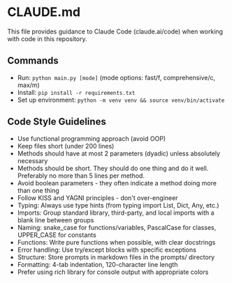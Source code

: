 # CLAUDE.md

This file provides guidance to Claude Code (claude.ai/code) when working with code in this repository.

## Commands

-   Run: `python main.py [mode]` (mode options: fast/f, comprehensive/c, max/m)
-   Install: `pip install -r requirements.txt`
-   Set up environment: `python -m venv venv && source venv/bin/activate`

## Code Style Guidelines

-   Use functional programming approach (avoid OOP)
-   Keep files short (under 200 lines)
-   Methods should have at most 2 parameters (dyadic) unless absolutely necessary
-   Methods should be short. They should do one thing and do it well. Preferably no more than 5 lines per method.
-   Avoid boolean parameters - they often indicate a method doing more than one thing
-   Follow KISS and YAGNI principles - don't over-engineer
-   Typing: Always use type hints (from typing import List, Dict, Any, etc.)
-   Imports: Group standard library, third-party, and local imports with a blank line between groups
-   Naming: snake_case for functions/variables, PascalCase for classes, UPPER_CASE for constants
-   Functions: Write pure functions when possible, with clear docstrings
-   Error handling: Use try/except blocks with specific exceptions
-   Structure: Store prompts in markdown files in the prompts/ directory
-   Formatting: 4-tab indentation, 120-character line length
-   Prefer using rich library for console output with appropriate colors
